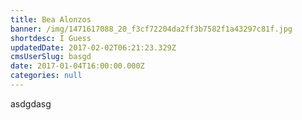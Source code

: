 ```yaml
---
title: Bea Alonzos
banner: /img/1471617088_20_f3cf72204da2ff3b7582f1a43297c81f.jpg
shortdesc: I Guess
updatedDate: 2017-02-02T06:21:23.329Z
cmsUserSlug: basgd
date: 2017-01-04T16:00:00.000Z
categories: null
---
```


asdgdasg